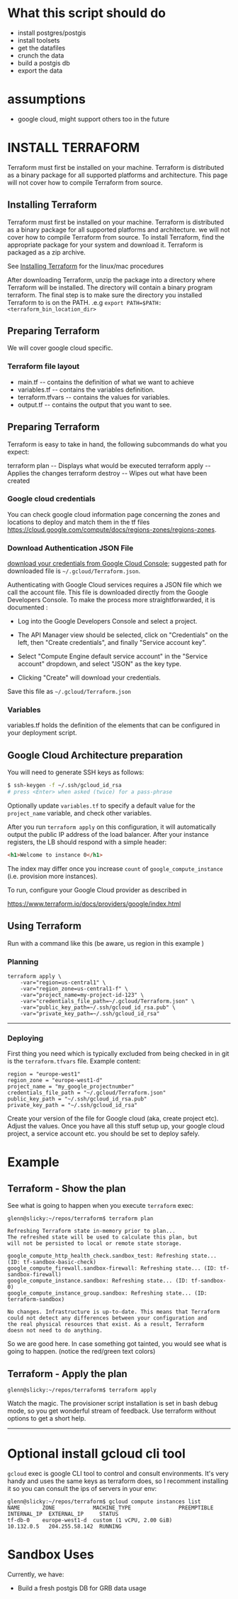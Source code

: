 #  What this script should do

 - install postgres/postgis
 - install toolsets
 - get the datafiles
 - crunch the data
 - build a postgis db
 - export the data

# assumptions
 - google cloud, might support others too in the future

# INSTALL TERRAFORM

Terraform must first be installed on your machine. Terraform is distributed as a binary package for all supported platforms and architecture. This page will not cover how to compile Terraform from source.

## Installing Terraform

Terraform must first be installed on your machine. Terraform is distributed as a binary package for all supported platforms and architecture. we will not cover how to compile Terraform from source.  To install Terraform, find the appropriate package for your system and download it. Terraform is packaged as a zip archive.

See [Installing Terraform](https://www.terraform.io/intro/getting-started/install.html) for the linux/mac procedures

After downloading Terraform, unzip the package into a directory where Terraform will be installed. The directory will contain a binary program terraform. The final step is to make sure the directory you installed Terraform to is on the PATH. .e.g `export PATH=$PATH:<terraform_bin_location_dir>`

## Preparing Terraform

We will cover google cloud specific.

### Terraform file layout

 - main.tf -- contains the definition of what we want to achieve
 - variables.tf -- contains the variables definition.
 - terraform.tfvars -- contains the values for variables.
 - output.tf -- contains the output that you want to see.

## Preparing Terraform

Terraform is easy to take in hand, the following subcommands do what you expect:

terraform plan -- Displays what would be executed
terraform apply -- Applies the changes
terraform destroy -- Wipes out what have been created

### Google cloud credentials

You can check google cloud information page concerning the zones and locations to deploy and match them in the tf files https://cloud.google.com/compute/docs/regions-zones/regions-zones.

### Download Authentication JSON File

[download your credentials from Google Cloud Console](https://www.terraform.io/docs/providers/google/#credentials); suggested path for downloaded file is `~/.gcloud/Terraform.json`.

Authenticating with Google Cloud services requires a JSON file which we call the account file.  This file is downloaded directly from the Google Developers Console. To make the process more straightforwarded, it is documented :

 - Log into the Google Developers Console and select a project.

 - The API Manager view should be selected, click on "Credentials" on the left, then "Create credentials", and finally "Service account key".

 - Select "Compute Engine default service account" in the "Service account" dropdown, and select "JSON" as the key type.

 - Clicking "Create" will download your credentials.

Save this file as `~/.gcloud/Terraform.json`

### Variables

variables.tf holds the definition of the elements that can be configured in your
deployment script.


## Google Cloud Architecture preparation

You will need to generate SSH keys as follows:

```sh
$ ssh-keygen -f ~/.ssh/gcloud_id_rsa
# press <Enter> when asked (twice) for a pass-phrase
```
Optionally update `variables.tf` to specify a default value for the `project_name` variable, and check other variables.

After you run `terraform apply` on this configuration, it will
automatically output the public IP address of the load balancer.
After your instance registers, the LB should respond with a simple header:

```html
<h1>Welcome to instance 0</h1>
```

The index may differ once you increase `count` of `google_compute_instance`
(i.e. provision more instances).

To run, configure your Google Cloud provider as described in

https://www.terraform.io/docs/providers/google/index.html

## Using Terraform

Run with a command like this (be aware, us region in this example )

### Planning

```
terraform apply \
	-var="region=us-central1" \
	-var="region_zone=us-central1-f" \
	-var="project_name=my-project-id-123" \
	-var="credentials_file_path=~/.gcloud/Terraform.json" \
	-var="public_key_path=~/.ssh/gcloud_id_rsa.pub" \
	-var="private_key_path=~/.ssh/gcloud_id_rsa"
```
----

### Deploying

First thing you need which is typically excluded from being checked in in git is the `terraform.tfvars` file.   Example content:

    region = "europe-west1"
    region_zone = "europe-west1-d"
    project_name = "my_google_projectnumber"
    credentials_file_path = "~/.gcloud/Terraform.json" 
    public_key_path = "~/.ssh/gcloud_id_rsa.pub"
    private_key_path = "~/.ssh/gcloud_id_rsa"

Create your version of the file for Google cloud (aka, create project etc). Adjust the values. Once you have all this stuff setup up, your google cloud project, a service account etc. you should be set to deploy safely.

# Example

## Terraform - Show the plan

See what is going to happen when you execute `terraform` exec:

    glenn@slicky:~/repos/terraform$ terraform plan

    Refreshing Terraform state in-memory prior to plan...
    The refreshed state will be used to calculate this plan, but
    will not be persisted to local or remote state storage.

    google_compute_http_health_check.sandbox_test: Refreshing state... (ID: tf-sandbox-basic-check)
    google_compute_firewall.sandbox-firewall: Refreshing state... (ID: tf-sandbox-firewall)
    google_compute_instance.sandbox: Refreshing state... (ID: tf-sandbox-0)
    google_compute_instance_group.sandbox: Refreshing state... (ID: terraform-sandbox)

    No changes. Infrastructure is up-to-date. This means that Terraform
    could not detect any differences between your configuration and
    the real physical resources that exist. As a result, Terraform
    doesn not need to do anything.

So we are good here.  In case something got tainted, you would see what is going to happen. (notice the red/green text colors)

## Terraform - Apply the plan

    glenn@slicky:~/repos/terraform$ terraform apply

Watch the magic.  The provisioner script installation is set in bash debug mode, so you get wonderful stream of feedback.  Use terraform without options to get a short help.

----

# Optional install gcloud cli tool

`gcloud` exec is google CLI tool to control and consult environments. It's very handy and uses the same keys as terraform does, so I recomment installing it so you can consult the ips of servers in your env:

    glenn@slicky:~/repos/terraform$ gcloud compute instances list
    NAME       ZONE            MACHINE_TYPE               PREEMPTIBLE  INTERNAL_IP  EXTERNAL_IP     STATUS
    tf-db-0    europe-west1-d  custom (1 vCPU, 2.00 GiB)               10.132.0.5   204.255.58.142  RUNNING

# Sandbox Uses

Currently, we have:

 - Build a fresh postgis DB for GRB data usage

